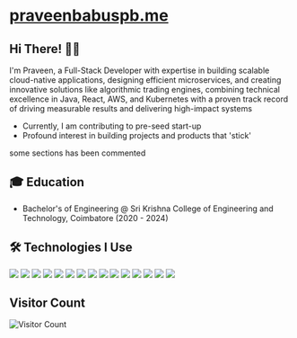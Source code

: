 # [praveenbabuspb.me](https://praveenbabuspb.me)
## Hi There! 👨‍💻
I'm Praveen, a Full-Stack Developer with expertise in building scalable cloud-native applications, designing efficient microservices, and creating innovative solutions like algorithmic trading engines, combining technical excellence in Java, React, AWS, and Kubernetes with a proven track record of driving measurable results and delivering high-impact systems
- Currently, I am contributing to pre-seed start-up
- Profound interest in building projects and products that 'stick'

some sections has been commented
<!--
## 🌐 Connect with me

<p align="left">
  <a href="https://github.com/praveenbabuspb" target="_blank" rel="noreferrer">
    <img src="https://raw.githubusercontent.com/danielcranney/readme-generator/main/public/icons/socials/github.svg" width="32" height="32" alt="GitHub" />
  </a>
  <a href="https://gitlab.com/praveenbabuspb" target="_blank" rel="noreferrer">
    <img src="https://raw.githubusercontent.com/danielcranney/readme-generator/main/public/icons/socials/gitlab.svg" width="32" height="32" alt="GitLab" />
  </a>
  <a href="https://linkedin.com/in/praveenbabuspb" target="_blank" rel="noreferrer">
    <img src="https://raw.githubusercontent.com/danielcranney/readme-generator/main/public/icons/socials/linkedin.svg" width="32" height="32" alt="LinkedIn" />
  </a>
</p>

---

## 🏆 GitHub Stats

<div align="center" style="display: flex; justify-content: center; align-items: center; flex-wrap: wrap; gap: 20px;">

  <img src="https://github-readme-stats.vercel.app/api?username=praveenbabuspb&show_icons=true&count_private=true&theme=radical" height="200" alt="praveen's GitHub Stats" />

  <img src="https://github-readme-streak-stats.herokuapp.com?user=praveenbabuspb&theme=radical&hide_border=true" height="200" alt="praveen's GitHub Streak" />

  <img src="https://github-readme-stats.vercel.app/api/top-langs/?username=praveenbabuspb&layout=compact&theme=radical&hide_border=true" height="200" alt="praveen's Top Languages" />

</div>

---

## 📊 GitHub Activity Graph

<div align="center">
  <img src="https://github-readme-activity-graph.vercel.app/graph?username=praveenbabuspb&theme=react-dark&area=true&hide_border=true" width="100%" alt="GitHub Contribution Graph" />
</div>



## 📊 GitHub Stats
  <p><img align="center" src="https://github-readme-stats.vercel.app/api?username=praveenbabuspb&show_icons=true&locale=en" alt="praveenbabuspb" /></p>-->

## 🎓 Education

- Bachelor's of Engineering @ Sri Krishna College of Engineering and Technology, Coimbatore (2020 - 2024)

## 🛠 Technologies I Use  
![](https://img.shields.io/badge/React-61DAFB?style=for-the-badge&logo=react&logoColor=white)
![](https://img.shields.io/badge/Node.js-86BE00?style=for-the-badge&logo=node.js&logoColor=white)
![](https://img.shields.io/badge/JavaScript-F7DF1E?style=for-the-badge&logo=javascript&logoColor=white)
![](https://img.shields.io/badge/Wordpress-21759B?style=for-the-badge&logo=wordpress&logoColor=white)
![](https://img.shields.io/badge/jQuery-0769AD?style=for-the-badge&logo=jquery&logoColor=white)
![](https://img.shields.io/badge/HTML5-E34F26?style=for-the-badge&logo=html5&logoColor=white)
![](https://img.shields.io/badge/CSS3-1572B6?style=for-the-badge&logo=css3&logoColor=white)
![](https://img.shields.io/badge/Markdown-F71A4A?style=for-the-badge&logo=markdown&logoColor=white)
![](https://img.shields.io/badge/Sass-CC6699?style=for-the-badge&logo=sass&logoColor=white)
![](https://img.shields.io/badge/MySQL-F79F17?style=for-the-badge&logo=mysql&logoColor=white)
![](https://img.shields.io/badge/npm-CB3837?style=for-the-badge&logo=npm&logoColor=white)
![](https://img.shields.io/badge/GraphQl-E10098?style=for-the-badge&logo=graphql&logoColor=white)
![](https://img.shields.io/badge/Python-FFD43B?style=for-the-badge&logo=python&logoColor=blue)
![](https://img.shields.io/badge/VS_Code-0078D4?style=for-the-badge&logo=visual%20studio%20code&logoColor=white)
![](https://img.shields.io/badge/Git-F05032?style=for-the-badge&logo=git&logoColor=white)


## Visitor Count
![Visitor Count](https://profile-counter.glitch.me/praveenbabuspb/count.svg)
